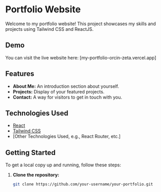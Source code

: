 # Portfolio Website

Welcome to my portfolio website! This project showcases my skills and projects using Tailwind CSS and ReactJS.

## Demo

You can visit the live website here: [my-portfolio-orcin-zeta.vercel.app]

## Features

- **About Me:** An introduction section about yourself.
- **Projects:** Display of your featured projects.
- **Contact:** A way for visitors to get in touch with you.

## Technologies Used

- [React](https://reactjs.org/)
- [Tailwind CSS](https://tailwindcss.com/)
- [Other Technologies Used, e.g., React Router, etc.]

## Getting Started

To get a local copy up and running, follow these steps:

1. **Clone the repository:**
   ```bash
   git clone https://github.com/your-username/your-portfolio.git



